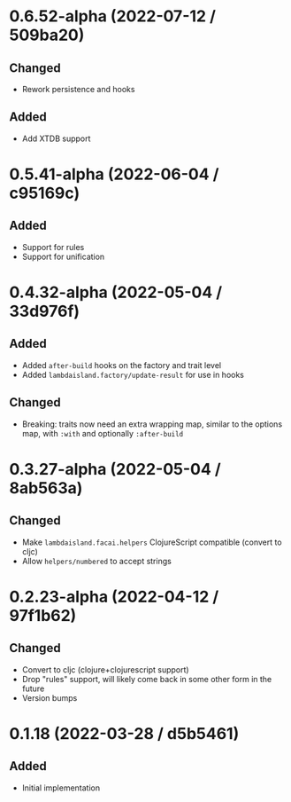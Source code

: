 # 0.6.52-alpha (2022-07-12 / 509ba20)

## Changed

- Rework persistence and hooks

## Added

- Add XTDB support

# 0.5.41-alpha (2022-06-04 / c95169c)

## Added

- Support for rules
- Support for unification

# 0.4.32-alpha (2022-05-04 / 33d976f)

## Added

- Added `after-build` hooks on the factory and trait level
- Added `lambdaisland.factory/update-result` for use in hooks

## Changed

- Breaking: traits now need an extra wrapping map, similar to the options map, with `:with` and optionally `:after-build`

# 0.3.27-alpha (2022-05-04 / 8ab563a)

## Changed

- Make `lambdaisland.facai.helpers` ClojureScript compatible (convert to cljc) 
- Allow `helpers/numbered` to accept strings

# 0.2.23-alpha (2022-04-12 / 97f1b62)

## Changed

- Convert to cljc (clojure+clojurescript support)
- Drop "rules" support, will likely come back in some other form in the future
- Version bumps

# 0.1.18 (2022-03-28 / d5b5461)

## Added

- Initial implementation